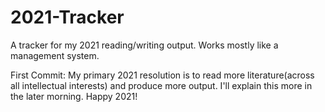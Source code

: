 # 2021-Tracker
A tracker for my 2021 reading/writing output. Works mostly like a management system.

First Commit:
My primary 2021 resolution is to read more literature(across all intellectual interests) and produce more output. I'll explain this more in the later morning. Happy 2021!
